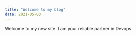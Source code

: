 ```yaml
---
title: "Welcome to my blog"
date: 2021-05-03
---
```

Welcome to my new site. 
I am your reliable partner in Devops
